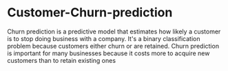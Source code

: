 # Customer-Churn-prediction
Churn prediction is a predictive model that estimates how likely a customer is to stop doing business with a company. It's a binary classification problem because customers either churn or are retained. Churn prediction is important for many businesses because it costs more to acquire new customers than to retain existing ones
